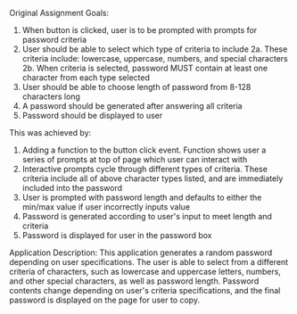 Original Assignment Goals:
1. When button is clicked, user is to be prompted with prompts for password criteria 
2. User should be able to select which type of criteria to include
2a. These criteria include: lowercase, uppercase, numbers, and special characters 
2b. When criteria is selected, password MUST contain at least one character from each type selected
3. User should be able to choose length of password from 8-128 characters long
4. A password should be generated after answering all criteria 
5. Password should be displayed to user 

This was achieved by:
1. Adding a function to the button click event. Function shows user a series of prompts at top of page which user can interact with
2. Interactive prompts cycle through different types of criteria. These criteria include all of above character types listed, and are immediately included into the password
3. User is prompted with password length and defaults to either the min/max value if user incorrectly inputs value
4. Password is generated according to user's input to meet length and criteria 
5. Password is displayed for user in the password box


Application Description: 
This application generates a random password depending on user specifications. The user is able to select from a different criteria of characters, such as lowercase and uppercase letters, numbers, and other special characters, as well as password length. Password contents change depending on user's criteria specifications, and the final password is displayed on the page for user to copy.

